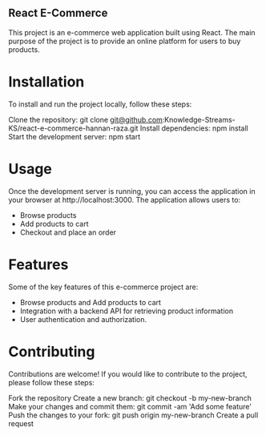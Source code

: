 ## React E-Commerce

This project is an e-commerce web application built using React. The main purpose of the project is to provide an online platform for users to buy products.

# Installation

To install and run the project locally, follow these steps:

Clone the repository: git clone git@github.com:Knowledge-Streams-KS/react-e-commerce-hannan-raza.git
Install dependencies: npm install
Start the development server: npm start

# Usage
Once the development server is running, you can access the application in your browser at http://localhost:3000. The application allows users to:

- Browse products
- Add products to cart
- Checkout and place an order

# Features
Some of the key features of this e-commerce project are:

- Browse products and Add products to cart
- Integration with a backend API for retrieving product information
- User authentication and authorization.

# Contributing
Contributions are welcome! If you would like to contribute to the project, please follow these steps:

Fork the repository
Create a new branch: git checkout -b my-new-branch
Make your changes and commit them: git commit -am 'Add some feature'
Push the changes to your fork: git push origin my-new-branch
Create a pull request

